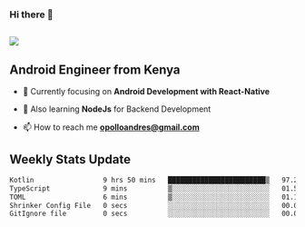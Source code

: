 ### Hi there 👋
<h2 align="left"><img src="https://readme-typing-svg.herokuapp.com?color=000000&lines=I'm+Andrew+Opollo😊;Welcome+to+my+Github😜"> </h2>

## Android Engineer from Kenya


- 🌱 Currently focusing on **Android Development with React-Native**

- 🔭 Also learning **NodeJs** for Backend Development

- 📫 How to reach me **opolloandres@gmail.com**


## Weekly Stats Update
<!--START_SECTION:waka-->

```txt
Kotlin                 9 hrs 50 mins   ████████████████████████▒   97.24 %
TypeScript             9 mins          ▒░░░░░░░░░░░░░░░░░░░░░░░░   01.54 %
TOML                   6 mins          ▒░░░░░░░░░░░░░░░░░░░░░░░░   01.15 %
Shrinker Config File   0 secs          ░░░░░░░░░░░░░░░░░░░░░░░░░   00.05 %
GitIgnore file         0 secs          ░░░░░░░░░░░░░░░░░░░░░░░░░   00.01 %
```

<!--END_SECTION:waka-->



